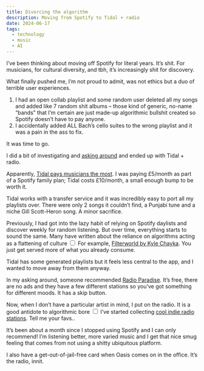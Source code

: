 ```yaml
---
title: Divorcing the algorithm
description: Moving from Spotify to Tidal + radio
date: 2024-06-17
tags:
  - technology
  - music
  - AI
---
```


I’ve been thinking about moving off Spotify for literal years. It’s shit. For musicians, for cultural diversity, and tbh, it’s increasingly shit for discovery. 

What finally pushed me, I’m not proud to admit, was not ethics but a duo of terrible user experiences. 

1. I had an open collab playlist and some random user deleted all my songs and added like 7 random shit albums – those kind of generic, no-name “bands” that I’m certain are just made-up algorithmic bullshit created so Spotify doesn’t have to pay anyone.
2. I accidentally added ALL Bach’s cello suites to the wrong playlist and it was a pain in the ass to fix. 

It was time to go.

I did a bit of investigating and [asking around](https://bsky.app/profile/soniaturcotte.bsky.social/post/3ksgw2hraok2h) and ended up with Tidal + radio. 

Apparently, [Tidal pays musicians the most](https://faroutmagazine.co.uk/which-streaming-platform-pays-musicians-most/). I was paying £5/month as part of a Spotify family plan; Tidal costs £10/month, a small enough bump to be worth it. 

Tidal works with a transfer service and it was incredibly easy to port all my playlists over. There were only 2 songs it couldn’t find, a Punjabi tune and a niche Gill Scott-Heron song. A minor sacrifice. 

Previously, I had got into the lazy habit of relying on Spotify daylists and discover weekly for random listening. But over time, everything starts to sound the same. Many have written about the reliance on algorithms acting as a flattening of culture<label for="sn-flattening-culture" class="margin-toggle sidenote-number"></label>
<input type="checkbox" id="sn-flattening-culture" class="margin-toggle"/>
<span class="sidenote">For example, <a href="https://www.kylechayka.com/filterworld">Filterworld by Kyle Chayka</a></span>. You just get served more of what you already consume.

Tidal has some generated playlists but it feels less central to the app, and I wanted to move away from them anyway. 

In my asking around, someone recommended [Radio Paradise](https://radioparadise.com/). It’s free, there are no ads and they have a few different stations so you’ve got something for different moods. It has a skip button.

Now, when I don’t have a particular artist in mind, I put on the radio. It is a good antidote to algorithmic bore<label for="sn-radio" class="margin-toggle sidenote-number"></label>
<input type="checkbox" id="sn-radio" class="margin-toggle"/>
<span class="sidenote">I’ve started collecting <a href="https://www.windytan.com/2012/11/the-sound-of-dialup-pictured.html">cool indie radio stations</a>. Tell me your favs.</span>.

It’s been about a month since I stopped using Spotify and I can only recommend! I’m listening better, more varied music and I get that nice smug feeling that comes from not using a shitty ubiquitous platform. 

I also have a get-out-of-jail-free card when Oasis comes on in the office. It’s the radio, innit.